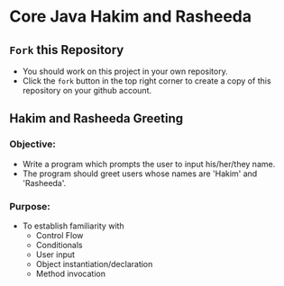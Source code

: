 # Core Java Hakim and Rasheeda

## `Fork` this Repository
* You should work on this project in your own repository.
* Click the `fork` button in the top right corner to create a copy of this repository on your github account.

##  Hakim and Rasheeda Greeting


### **Objective:**
* Write a program which prompts the user to input his/her/they name.
* The program should greet users whose names are 'Hakim' and 'Rasheeda'.


### **Purpose:**
* To establish familiarity with
    * Control Flow
    * Conditionals
    * User input
    * Object instantiation/declaration
    * Method invocation
